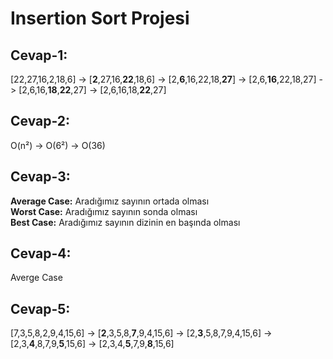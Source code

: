 # Insertion Sort Projesi

## Cevap-1:

[22,27,16,2,18,6] -> [<b>2</b>,27,16,<b>22</b>,18,6] -> [2,<b>6</b>,16,22,18,<b>27</b>] -> [2,6,<b>16</b>,22,18,27] -> [2,6,16,<b>18</b>,<b>22</b>,27] -> [2,6,16,18,<b>22</b>,27]

## Cevap-2: 

O(n²) -> O(6²) -> O(36)

## Cevap-3:

<b>Average Case:</b> Aradığımız sayının ortada olması  
<b>Worst Case:</b> Aradığımız sayının sonda olması  
<b>Best Case:</b> Aradığımız sayının dizinin en başında olması  

## Cevap-4:

Averge Case

## Cevap-5:

[7,3,5,8,2,9,4,15,6] -> [<b>2</b>,3,5,8,<b>7</b>,9,4,15,6] -> [2,<b>3</b>,5,8,7,9,4,15,6] -> [2,3,<b>4</b>,8,7,9,<b>5</b>,15,6] -> [2,3,4,<b>5</b>,7,9,<b>8</b>,15,6]